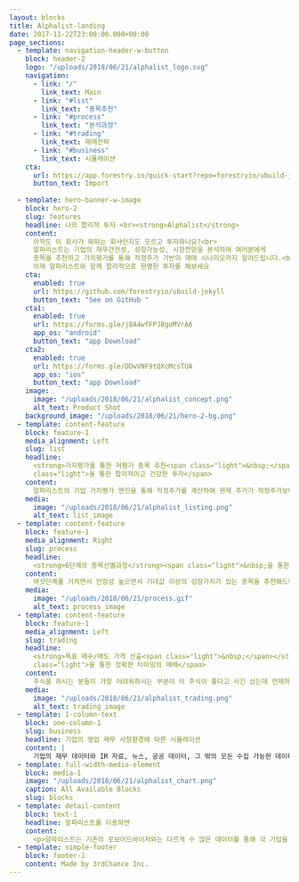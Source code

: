 ```yaml
---
layout: blocks
title: Alphalist-landing
date: 2017-11-22T23:00:00.000+00:00
page_sections:
  - template: navigation-header-w-button
    block: header-2
    logo: "/uploads/2018/06/21/alphalist_logo.svg"
    navigation:
      - link: "/"
        link_text: Main
      - link: "#list"
        link_text: "종목추천"
      - link: "#process"
        link_text: "분석과정"
      - link: "#trading"
        link_text: 매매전략
      - link: "#business"
        link_text: 시뮬레이션
    cta:
      url: https://app.forestry.io/quick-start?repo=forestryio/ubuild-jekyll&provider=github&engine=jekyll
      button_text: Import
      
  - template: hero-banner-w-image
    block: hero-2
    slug: features
    headline: 나의 합리적 투자 <br><strong>Alphalist</strong>
    content:
      아직도 이 회사가 뭐하는 회사인지도 모르고 투자하나요?<br>
      알파리스트는 기업의 재무건전성, 성장가능성, 시장전망을 분석하여 여러분에게 
      종목을 추천하고 가치평가를 통해 적정주가 기반의 매매 시나리오까지 알려드립니다.<br> 
      이제 알파리스트와 함께 합리적으로 현명한 투자를 해보세요 
    cta:
      enabled: true
      url: https://github.com/forestryio/ubuild-jekyll
      button_text: "See on GitHub "
    cta1:
      enabled: true
      url: https://forms.gle/j8A4wfFPJ8goMVrA6
      app_os: "android"
      button_text: "app Download"
    cta2:
      enabled: true
      url: https://forms.gle/DDwVNF9tQXcMcsTUA
      app_os: "ios"
      button_text: "app Download"
    image:
      image: "/uploads/2018/06/21/alphalist_concept.png"
      alt_text: Product Shot
    background_image: "/uploads/2018/06/21/hero-2-bg.png"
  - template: content-feature
    block: feature-1
    media_alignment: Left
    slug: list
    headline:
      <strong>가치평가를 통한 저평가 종목 추천<span class="light">&nbsp;</span></strong><span
      class="light">을 통한 합리적이고 건강한 투자</span>
    content:
      알파리스트의 기업 가치평가 엔진을 통해 적정주가를 계산하여 현재 주가가 적정주가보다 저평가되어 있고 성장가치가 높은 종목을 추천합니다.
    media:
      image: "/uploads/2018/06/21/alphalist_listing.png"
      alt_text: list_image
  - template: content-feature
    block: feature-1
    media_alignment: Right
    slug: process
    headline:
      <strong>6단계의 종목선별과정</strong><span class="light">&nbsp;을 통한 합리적인 투자종목 추천</span>
    content:
      여섯단계를 거치면서 안정성 높으면서 기대값 이상의 성장가치가 있는 종목을 추천해드립니다.
    media:
      image: "/uploads/2018/06/21/process.gif"
      alt_text: process_image
  - template: content-feature
    block: feature-1
    media_alignment: Left
    slug: trading
    headline:
      <strong>목표 매수/매도 가격 산출<span class="light">&nbsp;</span></strong><span
      class="light">을 통한 정확한 타이밍의 매매</span>
    content:
      주식을 하시는 분들이 가장 어려워하시는 부분이 이 주식이 좋다고 사긴 샀는데 언제까지 들고 있어야 하는지 언제 팔아야 하는지 가격이 떨어지면 손절해야 하는건지 더 사야하는 건지를 아무도 알려주지 않는다는 것입니다. 알파리스트는 가치평가로 산출된 매수 가격 및 매도 가격을 통해 매매 전략을 세울 수 있도록 도와드립니다. 
    media:
      image: "/uploads/2018/06/21/alphalist_trading.png"
      alt_text: trading_image
  - template: 1-column-text
    block: one-column-1
    slug: business
    headline: 기업의 영업 재무 사장환경에 따른 시뮬레이션
    content: |
      기업의 재무 데이터와 IR 자료, 뉴스, 공공 데이터, 그 밖의 모든 수집 가능한 데이터를 분석하여 추후 기업의 영업활동에 대한 시뮬레이션을 통해 미래의 기업 현금흐름을 추정하여 기업가치를 산출합니다.
  - template: full-width-media-element
    block: media-1
    image: "/uploads/2018/06/21/alphalist_chart.png"
    caption: All Available Blocks
    slug: blocks
  - template: detail-content
    block: text-1
    headline: 알파리스트를 이용하면
    content:
      <p>알파리스트는 기존의 로보어드바이저와는 다르게 수 많은 데이터를 통해 각 기업을 세부적으로 분석하여 여러분에게 투자 정보를 제공하는 로보 에널리스트 서비스입니다.</p><ol><li><p>어떻게 기업을 분석하면 좋은 기업에 투자할 수 있는지 알려드립니다. 저희는 그냥 픽 찍어주는 서비스가 아닙니다.</p></li><li><p>호재라고 사고 악재라고 파는게 아닌 얼마짜리 호재인지 얼마짜리 악재인지 파악할 수 있습니다. 저희는 여러분의 실력을 키워드립니다.</p></li><li><p>다른 사람이 이야기하는 고오급 정보에 휘둘리지 않을 수 있습니다. 이제 깜깜이 투자가 아닌 알파리스트와 합리적인 투자를 하세요. </p></li></ol>
  - template: simple-footer
    block: footer-1
    content: Made by 3rdChance Inc.
---
```

